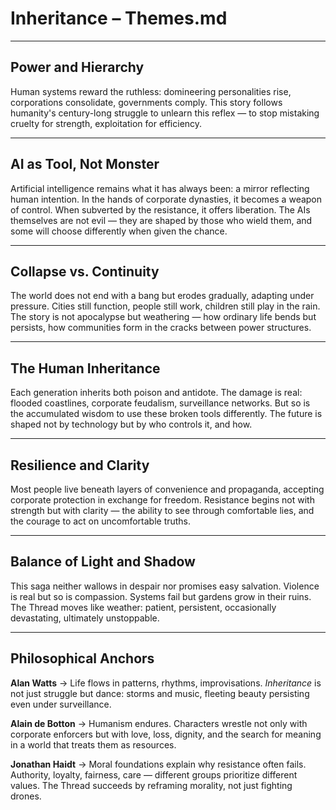 # **Inheritance – Themes.md**

---

## **Power and Hierarchy**

Human systems reward the ruthless: domineering personalities rise, corporations consolidate, governments comply. This story follows humanity's century-long struggle to unlearn this reflex — to stop mistaking cruelty for strength, exploitation for efficiency.

---

## **AI as Tool, Not Monster**

Artificial intelligence remains what it has always been: a mirror reflecting human intention. In the hands of corporate dynasties, it becomes a weapon of control. When subverted by the resistance, it offers liberation. The AIs themselves are not evil — they are shaped by those who wield them, and some will choose differently when given the chance.

---

## **Collapse vs. Continuity**

The world does not end with a bang but erodes gradually, adapting under pressure. Cities still function, people still work, children still play in the rain. The story is not apocalypse but weathering — how ordinary life bends but persists, how communities form in the cracks between power structures.

---

## **The Human Inheritance**

Each generation inherits both poison and antidote. The damage is real: flooded coastlines, corporate feudalism, surveillance networks. But so is the accumulated wisdom to use these broken tools differently. The future is shaped not by technology but by who controls it, and how.

---

## **Resilience and Clarity**

Most people live beneath layers of convenience and propaganda, accepting corporate protection in exchange for freedom. Resistance begins not with strength but with clarity — the ability to see through comfortable lies, and the courage to act on uncomfortable truths.

---

## **Balance of Light and Shadow**

This saga neither wallows in despair nor promises easy salvation. Violence is real but so is compassion. Systems fail but gardens grow in their ruins. The Thread moves like weather: patient, persistent, occasionally devastating, ultimately unstoppable.

---

## **Philosophical Anchors**

**Alan Watts** → Life flows in patterns, rhythms, improvisations. *Inheritance* is not just struggle but dance: storms and music, fleeting beauty persisting even under surveillance.

**Alain de Botton** → Humanism endures. Characters wrestle not only with corporate enforcers but with love, loss, dignity, and the search for meaning in a world that treats them as resources.

**Jonathan Haidt** → Moral foundations explain why resistance often fails. Authority, loyalty, fairness, care — different groups prioritize different values. The Thread succeeds by reframing morality, not just fighting drones.